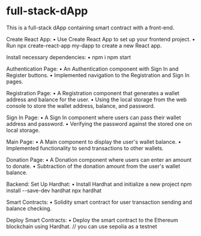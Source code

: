 # full-stack-dApp
This is a full-stack dApp containing smart contract with a front-end.

Create React App:
 • Use Create React App to set up your frontend project.
 • Run npx create-react-app my-dapp to create a new React app.

Install necessary dependencies:
 • npm i npm start

  Authentication Page:
 • An Authentication component with Sign In and Register buttons.
 • Implemented navigation to the Registration and Sign In pages.

  Registration Page:
 • A Registration component that generates a wallet address and balance for the user.
 • Using the local storage from the web console to store the wallet address, balance, and password.

  Sign In Page:
 • A Sign In component where users can pass their wallet address and password.
 • Verifying the password against the stored one on local storage.

  Main Page:
 • A Main component to display the user's wallet balance.
 • Implemented functionality to send transactions to other wallets.

  Donation Page:
 • A Donation component where users can enter an amount to donate.
 • Subtraction of the donation amount from the user's wallet balance.

Backend:
  Set Up Hardhat:
 • Install Hardhat and initialize a new project
npm install --save-dev hardhat
npx hardhat

  Smart Contracts:
 • Solidity smart contract for user transaction sending and balance checking.

  Deploy Smart Contracts:
 • Deploy the smart contract to the Ethereum blockchain using Hardhat. // you can use sepolia as a testnet
